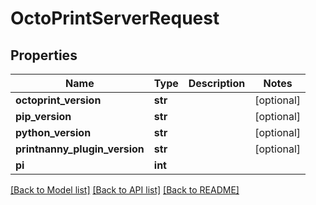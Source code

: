 # OctoPrintServerRequest


## Properties
Name | Type | Description | Notes
------------ | ------------- | ------------- | -------------
**octoprint_version** | **str** |  | [optional] 
**pip_version** | **str** |  | [optional] 
**python_version** | **str** |  | [optional] 
**printnanny_plugin_version** | **str** |  | [optional] 
**pi** | **int** |  | 

[[Back to Model list]](../README.md#documentation-for-models) [[Back to API list]](../README.md#documentation-for-api-endpoints) [[Back to README]](../README.md)


